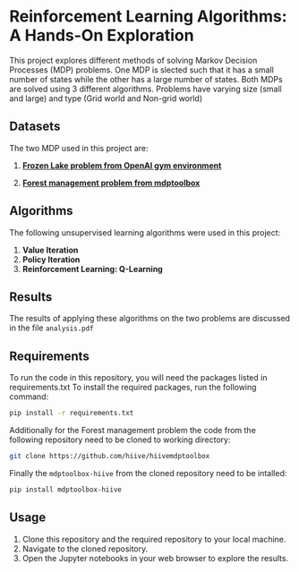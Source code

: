 # Reinforcement Learning Algorithms: A Hands-On Exploration

This project explores different methods of solving Markov Decision Processes (MDP) problems. One MDP is slected such that it has a small number of states while the other has a large number of states.
Both MDPs are solved using 3 different algorithms. 
Problems have varying size (small and large) and type (Grid world and Non-grid world)

## Datasets

The two MDP used in this project are:

1. **[Frozen Lake problem from OpenAI gym environment](https://gym.openai.com/envs/FrozenLake-v0)**

2. **[Forest management problem from mdptoolbox](https://gym.openai.com/envs/FrozenLake-v0)**
## Algorithms

The following unsupervised learning algorithms were used in this project:

1. **Value Iteration**
2. **Policy Iteration**
3. **Reinforcement Learning: Q-Learning**


## Results

The results of applying these algorithms on the two problems are discussed in the file `analysis.pdf`

## Requirements

To run the code in this repository, you will need the packages listed in requirements.txt
To install the required packages, run the following command: 
```sh
pip install -r requirements.txt
```
Additionally for the Forest management problem  the code from the following repository need to be cloned to working directory:
```sh
git clone https://github.com/hiive/hiivemdptoolbox
```
Finally the `mdptoolbox-hiive` from the cloned repository need to be intalled:

```sh
pip install mdptoolbox-hiive
```
## Usage

1. Clone this repository and the required repository to your local machine.
2. Navigate to the cloned repository.
3. Open the Jupyter notebooks in your web browser to explore the results.

